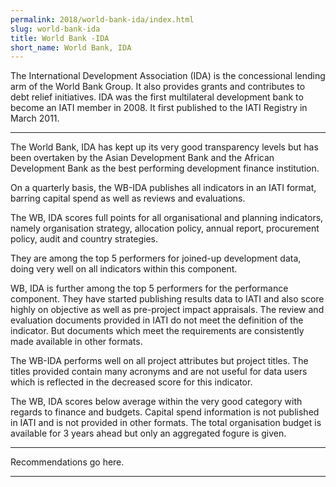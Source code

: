 ```yaml
---
permalink: 2018/world-bank-ida/index.html
slug: world-bank-ida
title: World Bank -IDA
short_name: World Bank, IDA
---
```


The International Development Association (IDA) is the concessional lending arm of the World Bank Group. It also provides grants and contributes to debt relief initiatives. IDA was the first multilateral development bank to become an IATI member in 2008. It first published to the IATI Registry in March 2011.

---

The World Bank, IDA has kept up its very good transparency levels but has been overtaken by the Asian Development Bank and the African Development Bank as the best performing development finance institution.

On a quarterly basis, the WB-IDA publishes all indicators in an IATI format, barring capital spend as well as reviews and evaluations. 

The WB, IDA scores full points for all organisational and planning indicators, namely organisation strategy, allocation policy, annual report, procurement policy, audit and country strategies.   

They are among the top 5 performers for joined-up development data, doing very well on all indicators within this component.

WB, IDA is further among the top 5 performers for the performance component. They have started publishing results data to IATI and also score highly on objective as well as pre-project impact appraisals. The review and evaluation documents provided in IATI do not meet the definition of the indicator. But documents which meet the requirements are consistently made available in other formats.

The WB-IDA performs well on all project attributes but project titles. The titles provided contain many acronyms and are not useful for data users which is reflected in the decreased score for this indicator. 

The WB, IDA scores below average within the very good category with regards to finance and budgets. Capital spend information is not published in IATI and is not provided in other formats. The total organisation budget is available for 3 years ahead but only an aggregated fogure is given. 


---

Recommendations go here.

---

